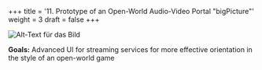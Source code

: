 +++
title = '11. Prototype of an Open-World Audio-Video Portal "bigPicture"'
weight = 3
draft = false
+++

![Alt-Text für das Bild](/img/p11.1.jpg)  

**Goals:** Advanced UI for streaming services for more effective orientation in the style of an open-world game
